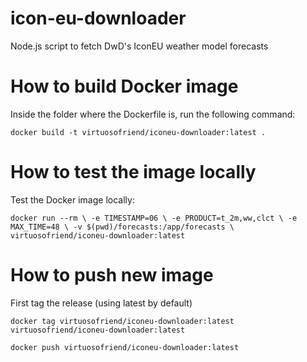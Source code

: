 # icon-eu-downloader
Node.js script to fetch DwD's IconEU weather model forecasts

# How to build Docker image

Inside the folder where the Dockerfile is, run the following command:

`docker build -t virtuosofriend/iconeu-downloader:latest .`

# How to test the image locally
Test the Docker image locally:

`docker run --rm \
  -e TIMESTAMP=06 \
  -e PRODUCT=t_2m,ww,clct \
  -e MAX_TIME=48 \
  -v $(pwd)/forecasts:/app/forecasts \
  virtuosofriend/iconeu-downloader:latest
  `
# How to push new image
First tag the release (using latest by default)

`docker tag virtuosofriend/iconeu-downloader:latest virtuosofriend/iconeu-downloader:latest`

`docker push virtuosofriend/iconeu-downloader:latest`
